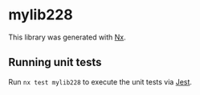 # mylib228

This library was generated with [Nx](https://nx.dev).

## Running unit tests

Run `nx test mylib228` to execute the unit tests via [Jest](https://jestjs.io).
